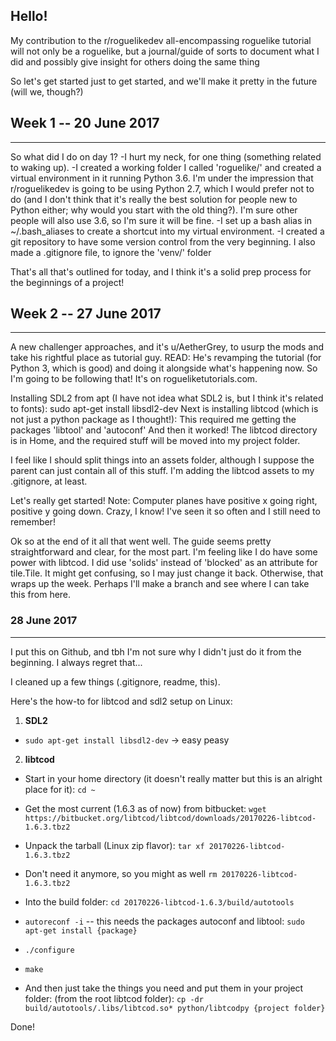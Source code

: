 ## Hello!

My contribution to the r/roguelikedev all-encompassing roguelike tutorial will not only be a roguelike, but a journal/guide of sorts to document what I did and possibly give insight for others doing the same thing

So let's get started just to get started, and we'll make it pretty in the future (will we, though?)

## Week 1 -- 20 June 2017
-----
So what did I do on day 1?
-I hurt my neck, for one thing (something related to waking up).
-I created a working folder I called 'roguelike/' and created a virtual environment in it running Python 3.6.
	I'm under the impression that r/roguelikedev is going to be using Python 2.7, which I would prefer not to do
    (and I don't think that it's really the best solution for people new to Python either; why would you start with the old thing?).
	I'm sure other people will also use 3.6, so I'm sure it will be fine.
-I set up a bash alias in ~/.bash_aliases to create a shortcut into my virtual environment.
-I created a git repository to have some version control from the very beginning.
    I also made a .gitignore file, to ignore the 'venv/' folder

That's all that's outlined for today, and I think it's a solid prep process for the beginnings of a project!


## Week 2 -- 27 June 2017
-----
A new challenger approaches, and it's u/AetherGrey, to usurp the mods and take his rightful place as tutorial guy.
READ: He's revamping the tutorial (for Python 3, which is good) and doing it alongside what's happening now.
So I'm going to be following that! It's on rogueliketutorials.com.

Installing SDL2 from apt (I have not idea what SDL2 is, but I think it's related to fonts):
	sudo apt-get install libsdl2-dev
Next is installing libtcod (which is not just a python package as I thought!):
	This required me getting the packages 'libtool' and 'autoconf'
	And then it worked! The libtcod directory is in Home, and the required stuff will be moved into my project folder.

I feel like I should split things into an assets folder, although I suppose the parent can just contain all of this stuff.
I'm adding the libtcod assets to my .gitignore, at least.

Let's really get started!
Note: Computer planes have positive x going right, positive y going down. Crazy, I know! I've seen it so often and I still need to remember!

Ok so at the end of it all that went well. The guide seems pretty straightforward and clear, for the most part.
I'm feeling like I do have some power with libtcod.
I did use 'solids' instead of 'blocked' as an attribute for tile.Tile. It might get confusing, so I may just change it back.
Otherwise, that wraps up the week. Perhaps I'll make a branch and see where I can take this from here.


### 28 June 2017
-----
I put this on Github, and tbh I'm not sure why I didn't just do it from the beginning.
I always regret that...

I cleaned up a few things (.gitignore, readme, this).

Here's the how-to for libtcod and sdl2 setup on Linux:

1. **SDL2**

  * `sudo apt-get install libsdl2-dev` -> easy peasy

2. **libtcod**

  * Start in your home directory (it doesn't really matter but this is an alright place for it): `cd ~`

  * Get the most current (1.6.3 as of now) from bitbucket: `wget https://bitbucket.org/libtcod/libtcod/downloads/20170226-libtcod-1.6.3.tbz2`

  * Unpack the tarball (Linux zip flavor): `tar xf 20170226-libtcod-1.6.3.tbz2`

  * Don't need it anymore, so you might as well `rm 20170226-libtcod-1.6.3.tbz2`

  * Into the build folder: `cd 20170226-libtcod-1.6.3/build/autotools`

  * `autoreconf -i` -- this needs the packages autoconf  and libtool: `sudo apt-get install {package}`

  * `./configure`

  * `make`

  * And then just take the things you need and put them in your project folder: (from the root libtcod folder): `cp -dr build/autotools/.libs/libtcod.so* python/libtcodpy {project folder}`

Done!
